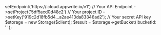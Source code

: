 <?php

use Appwrite\Client;
use Appwrite\Services\Storage;

$client = (new Client())
    ->setEndpoint('https://<REGION>.cloud.appwrite.io/v1') // Your API Endpoint
    ->setProject('5df5acd0d48c2') // Your project ID
    ->setKey('919c2d18fb5d4...a2ae413da83346ad2'); // Your secret API key

$storage = new Storage($client);

$result = $storage->getBucket(
    bucketId: '<BUCKET_ID>'
);